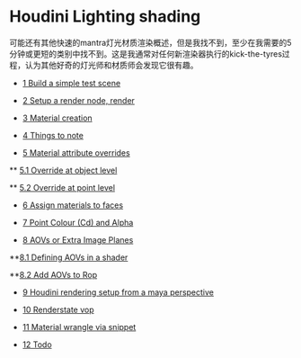 # Houdini Lighting shading

可能还有其他快速的mantra灯光材质渲染概述，但是我找不到，至少在我需要的5分钟或更短的类别中找不到。这是我通常对任何新渲染器执行的kick-the-tyres过程，认为其他好奇的灯光师和材质师会发现它很有趣。


* [1 Build a simple test scene]()

* [2 Setup a render node, render]()

* [3 Material creation]()

* [4 Things to note]()

* [5 Material attribute overrides]()

** [5.1 Override at object level]()
        
** [5.2 Override at point level]()
        
* [6 Assign materials to faces]()

* [7 Point Colour (Cd) and Alpha]()

* [8 AOVs or Extra Image Planes]()

**[8.1 Defining AOVs in a shader]()

**[8.2 Add AOVs to Rop]()

* [9 Houdini rendering setup from a maya perspective]()

* [10 Renderstate vop]()

* [11 Material wrangle via snippet]()

* [12 Todo]()

